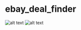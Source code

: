# ebay_deal_finder
![alt text](https://www.code-inspector.com/project/20729/score/svg)
![alt text](https://www.code-inspector.com/project/20729/status/svg)
